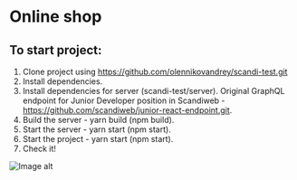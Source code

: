 # Online shop

## To start project:

1. Clone project using https://github.com/olennikovandrey/scandi-test.git
2. Install dependencies.
3. Install dependencies for server (scandi-test/server).
Original GraphQL endpoint for Junior Developer position in Scandiweb - https://github.com/scandiweb/junior-react-endpoint.git.
4. Build the server - yarn build (npm build).
5. Start the server - yarn start (npm start).
6. Start the project - yarn start (npm start).
7. Check it!

![Image alt](https://github.com/olennikovandrey/scandi-test/raw/main/src/assets/images/scandi_demo.gif)
